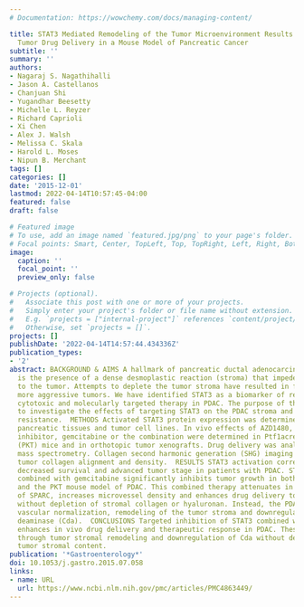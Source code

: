 ```yaml
---
# Documentation: https://wowchemy.com/docs/managing-content/

title: STAT3 Mediated Remodeling of the Tumor Microenvironment Results in Enhanced
  Tumor Drug Delivery in a Mouse Model of Pancreatic Cancer
subtitle: ''
summary: ''
authors:
- Nagaraj S. Nagathihalli
- Jason A. Castellanos
- Chanjuan Shi
- Yugandhar Beesetty
- Michelle L. Reyzer
- Richard Caprioli
- Xi Chen
- Alex J. Walsh
- Melissa C. Skala
- Harold L. Moses
- Nipun B. Merchant
tags: []
categories: []
date: '2015-12-01'
lastmod: 2022-04-14T10:57:45-04:00
featured: false
draft: false

# Featured image
# To use, add an image named `featured.jpg/png` to your page's folder.
# Focal points: Smart, Center, TopLeft, Top, TopRight, Left, Right, BottomLeft, Bottom, BottomRight.
image:
  caption: ''
  focal_point: ''
  preview_only: false

# Projects (optional).
#   Associate this post with one or more of your projects.
#   Simply enter your project's folder or file name without extension.
#   E.g. `projects = ["internal-project"]` references `content/project/deep-learning/index.md`.
#   Otherwise, set `projects = []`.
projects: []
publishDate: '2022-04-14T14:57:44.434336Z'
publication_types:
- '2'
abstract: BACKGROUND & AIMS A hallmark of pancreatic ductal adenocarcinoma (PDAC)
  is the presence of a dense desmoplastic reaction (stroma) that impedes drug delivery
  to the tumor. Attempts to deplete the tumor stroma have resulted in formation of
  more aggressive tumors. We have identified STAT3 as a biomarker of resistance to
  cytotoxic and molecularly targeted therapy in PDAC. The purpose of this study is
  to investigate the effects of targeting STAT3 on the PDAC stroma and on therapeutic
  resistance.  METHODS Activated STAT3 protein expression was determined in human
  pancreatic tissues and tumor cell lines. In vivo effects of AZD1480, a JAK/STAT3
  inhibitor, gemcitabine or the combination were determined in Ptf1acre/+;LSL-KrasG12D/+;Tgfbr2flox/flox
  (PKT) mice and in orthotopic tumor xenografts. Drug delivery was analyzed by MALDI-imaging
  mass spectrometry. Collagen second harmonic generation (SHG) imaging quantified
  tumor collagen alignment and density.  RESULTS STAT3 activation correlates with
  decreased survival and advanced tumor stage in patients with PDAC. STAT3 inhibition
  combined with gemcitabine significantly inhibits tumor growth in both an orthotopic
  and the PKT mouse model of PDAC. This combined therapy attenuates in vivo expression
  of SPARC, increases microvessel density and enhances drug delivery to the tumor
  without depletion of stromal collagen or hyaluronan. Instead, the PDAC tumors demonstrate
  vascular normalization, remodeling of the tumor stroma and downregulation of cytidine
  deaminase (Cda).  CONCLUSIONS Targeted inhibition of STAT3 combined with gemcitabine
  enhances in vivo drug delivery and therapeutic response in PDAC. These effects occur
  through tumor stromal remodeling and downregulation of Cda without depletion of
  tumor stromal content.
publication: '*Gastroenterology*'
doi: 10.1053/j.gastro.2015.07.058
links:
- name: URL
  url: https://www.ncbi.nlm.nih.gov/pmc/articles/PMC4863449/
---
```

